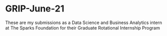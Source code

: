 # GRIP-June-21
These are my submissions as a Data Science and Business Analytics intern at The Sparks Foundation for their Graduate Rotational Internship Program
